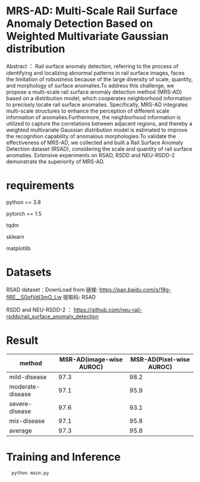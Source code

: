 # MRS-AD: Multi-Scale Rail Surface Anomaly Detection Based on Weighted Multivariate Gaussian distribution
Abstract ： Rail surface anomaly detection, referring to the process of identifying and localizing abnormal patterns in rail surface images, faces the limitation of robustness because of the large diversity of scale, quantity, and morphology of surface anomalies.To address this challenge, we propose a multi-scale rail surface anomaly detection method (MRS-AD) based on a distribution model, which cooperates neighborhood information to precisely locate rail surface anomalies. Specifically, MRS-AD integrates multi-scale structures to enhance the perception of different scale information of anomalies.Furthermore, the neighborhood information is utilized to capture the correlations between adjacent regions, and thereby a weighted multivariate Gaussian distribution model is estimated to improve the recognition capability of anomalous morphologies.To validate the effectiveness of MRS-AD, we collected and built a Rail Surface Anomaly Detection dataset (RSAD), considering the scale and quantity of rail surface anomalies. Extensive experiments on RSAD, RSDD and NEU-RSDD-2 demonstrate the superiority of MRS-AD.

# requirements
python == 3.8

pytorch == 1.5

tqdm

sklearn

matplotlib

# Datasets
 RSAD dataset：DownLoad from 链接: https://pan.baidu.com/s/18g-flRE__S0ofVdI3mO_Lw 提取码: RSAD 
 
 RSDD and NEU-RSDD-2 ： https://github.com/neu-rail-rsdds/rail_surface_anomaly_detection
# Result
| method|  MSR-AD(image-wise AUROC) | MSR-AD(Pixel-wise AUROC) | 
| ------------- | ------------- | ------------- |
| mild-disease | 97.3 | 98.2 | 
| moderate-disease  | 97.1  | 95.9 |
| severe-disease  | 97.6 |93.1 | 
| mix-disease  | 97.1 |95.8| 
| average  | 97.3 |95.8| 
# Training and Inference
```python
  python main.py
